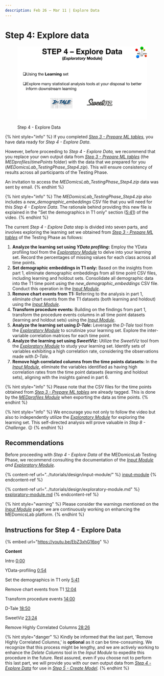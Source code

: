 ```yaml
---
description: Feb 26 – Mar 11 | Explore Data
---
```


# Step 4: Explore data

<figure><img src="../.gitbook/assets/MEDomicsLab-TestingPhase-12.png" alt=""><figcaption><p>Step 4 - Explore Data</p></figcaption></figure>

{% hint style="info" %}
If you completed [_Step 3 - Prepare ML tables_](step-3.md), you have data ready for _Step 4 - Explore Data_.&#x20;

However, before proceeding to _Step 4 - Explore Data,_ we recommend that you replace your own output data from [_Step 3 - Prepare ML tables_](step-3.md) (the _MEDprofiles_/_timePoints_ folder) with the data that we prepared for you (_MEDomicsLab\_TestingPhase\_Step4.zip_). This will ensure consistency of results across all participants of the Testing Phase.&#x20;

An invitation to access the _MEDomicsLab\_TestingPhase\_Step4.zip_ data was sent by email.&#x20;
{% endhint %}

{% hint style="info" %}
The _MEDomicsLab\_TestingPhase\_Step4.zip_ also includes a _new\_demographic\_embeddings_ CSV file that you will need for this _Step 4 - Explore Data_. The rationale behind providing this new file is explained in the "Set the demographics in T1 only" section ([5:41](https://www.youtube.com/watch?v=EbZ3xhG16pg\&t=341s)) of the video.
{% endhint %}

The current _Step 4 - Explore Data_ step is divided into seven parts, and involves exploring the learning set we obtained from [_Step 3 - Prepare ML tables_](step-3.md) of the Testing Phase as follows:

1. **Analyze the learning set using **_**YData profiling**_**:** Employ the YData profiling tool from the [_Exploratory Module_](../tutorials/design/exploratory-module.md) to delve into your learning set. Record the percentages of missing values for each class across all time points.
2. **Set demographic embeddings in T1 only:** Based on the insights from part 1, eliminate demographic embeddings from all time point CSV files, including learning and holdout sets. Consolidate all demographic data into the T1 time point using the _new\_demographic\_embeddings_ CSV file. Conduct this operation in the [_Input Module_](../tutorials/design/input-module/).
3. **Remove chart events from T1:** Referring to the analysis in part 1, eliminate chart events from the T1 datasets (both learning and holdout) using the [_Input Module_](../tutorials/design/input-module/).&#x20;
4. **Transform procedure events:** Building on the findings from part 1, transform the procedure events columns in all time point datasets (learning and holdout sets) using the [_Input Module_](../tutorials/design/input-module/).
5. **Analyze the learning set using  **_**D-Tale**_**:** Leverage the _D-Tale_ tool from the [_Exploratory Module_](../tutorials/design/exploratory-module.md) to scrutinize your learning set. Explore the inter-variable correlation matrices for each time point.
6. **Analyze the learning set using  **_**SweetViz**_**:** Utilize the _SweetViz_ tool from the [_Exploratory Module_](../tutorials/design/exploratory-module.md) to study your learning set. Identify sets of variables exhibiting a high correlation rate, considering the observations made with _D-Tale_.
7. **Remove high correlated columns from the time points datasets:** In the [_Input Module_](../tutorials/design/input-module/), eliminate the variables identified as having high correlation rates from the time point datasets (learning and holdout sets), aligning with the insights gained in part 6.

{% hint style="info" %}
Please note that the CSV files for the time points obtained from [_Step 3 - Prepare ML tables_](step-3.md) are already tagged. This is done by the [_MEDprofiles Module_](../tutorials/design/input-module/medprofiles.md) when exporting the data as time points.
{% endhint %}

{% hint style="info" %}
We encourage you not only to follow the video but also to independently utilize the [_Exploratory Module_](../tutorials/design/exploratory-module.md) for exploring the learning set. This self-directed analysis will prove valuable in _Step 8 - Challenge_. :wink:&#x20;
{% endhint %}

## Recommendations

Before proceeding with _Step 4 - Explore Data_ of the MEDomicsLab Testing Phase, we recommend consulting the documentation of the [_Input Module_](https://medomics-udes.gitbook.io/medomicslab-docs/tutorials/design/input-module) _and_ [_Exploratory Module_](../tutorials/design/exploratory-module.md).

{% content-ref url="../tutorials/design/input-module/" %}
[input-module](../tutorials/design/input-module/)
{% endcontent-ref %}

{% content-ref url="../tutorials/design/exploratory-module.md" %}
[exploratory-module.md](../tutorials/design/exploratory-module.md)
{% endcontent-ref %}

{% hint style="warning" %}
Please consider the warnings mentioned on the [_Input Module_](../tutorials/design/input-module/) page: we are continuously working on enhancing the MEDomicsLab platform.
{% endhint %}

## Instructions for Step 4 - Explore Data

{% embed url="https://youtu.be/EbZ3xhG16pg" %}

**Content**

Intro [0:00](https://www.youtube.com/watch?v=EbZ3xhG16pg\&t=0s)

YData-profiling [0:54](https://www.youtube.com/watch?v=EbZ3xhG16pg\&t=54s)

Set the demographics in T1 only [5:41](https://www.youtube.com/watch?v=EbZ3xhG16pg\&t=341s)

Remove chart events from T1 [12:04](https://www.youtube.com/watch?v=EbZ3xhG16pg\&t=724s)

Transform procedure events [14:00](https://www.youtube.com/watch?v=EbZ3xhG16pg\&t=840s)

D-Tale [18:50](https://www.youtube.com/watch?v=EbZ3xhG16pg\&t=1130s)

SweetViz [23:24](https://www.youtube.com/watch?v=EbZ3xhG16pg\&t=1404s)

Remove Highly Correlated Columns [28:26](https://www.youtube.com/watch?v=EbZ3xhG16pg\&t=1706s)

{% hint style="danger" %}
Kindly be informed that the last part, 'Remove Highly Correlated Columns,' is **optional** as it can be time-consuming. We recognize that this process might be lengthy, and we are actively working to enhance the _Delete Columns_ tool in the _Input Module_ to expedite this procedure in the future. Rest assured, even if you choose not to perform this last part, we will provide you with our own output data from [_Step 4 - Explore Data_](step-4.md) for use in [_Step 5 - Create Model_](step-5.md)_._
{% endhint %}

